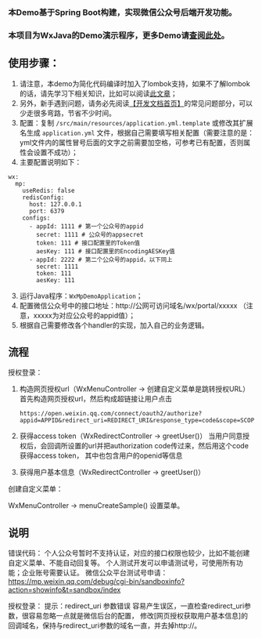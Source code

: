 ### 本Demo基于Spring Boot构建，实现微信公众号后端开发功能。
### 本项目为WxJava的Demo演示程序，更多Demo请[查阅此处](https://github.com/Wechat-Group/WxJava/blob/master/demo.md)。


## 使用步骤：
1. 请注意，本demo为简化代码编译时加入了lombok支持，如果不了解lombok的话，请先学习下相关知识，比如可以阅读[此文章](https://mp.weixin.qq.com/s/cUc-bUcprycADfNepnSwZQ)；
1. 另外，新手遇到问题，请务必先阅读[【开发文档首页】](https://github.com/Wechat-Group/WxJava/wiki)的常见问题部分，可以少走很多弯路，节省不少时间。
1. 配置：复制 `/src/main/resources/application.yml.template` 或修改其扩展名生成 `application.yml` 文件，根据自己需要填写相关配置（需要注意的是：yml文件内的属性冒号后面的文字之前需要加空格，可参考已有配置，否则属性会设置不成功）；
2. 主要配置说明如下：
```
wx:
  mp:
    useRedis: false
    redisConfig:
      host: 127.0.0.1
      port: 6379
    configs:
      - appId: 1111 # 第一个公众号的appid
        secret: 1111 # 公众号的appsecret
        token: 111 # 接口配置里的Token值
        aesKey: 111 # 接口配置里的EncodingAESKey值
      - appId: 2222 # 第二个公众号的appid，以下同上
        secret: 1111
        token: 111
        aesKey: 111
```
3. 运行Java程序：`WxMpDemoApplication`；
4. 配置微信公众号中的接口地址：http://公网可访问域名/wx/portal/xxxxx （注意，xxxxx为对应公众号的appid值）；
5. 根据自己需要修改各个handler的实现，加入自己的业务逻辑。


## 流程

授权登录：

1. 构造网页授权url（WxMenuController -> 创建自定义菜单是跳转授权URL）
   首先构造网页授权url，然后构成超链接让用户点击
   ```
   https://open.weixin.qq.com/connect/oauth2/authorize?appid=APPID&redirect_uri=REDIRECT_URI&response_type=code&scope=SCOPE&state=STATE#wechat_redirect
   ```
   
2. 获得access token（WxRedirectController -> greetUser()）
   当用户同意授权后，会回调所设置的url并把authorization code传过来，然后用这个code获得access token，
   其中也包含用户的openid等信息
   
3. 获得用户基本信息（WxRedirectController -> greetUser()）


创建自定义菜单：

WxMenuController -> menuCreateSample() 设置菜单。


## 说明	

错误代码：
个人公众号暂时不支持认证，对应的接口权限也较少，比如不能创建自定义菜单、不能自动回复等。
个人测试开发可以申请测试号，可使用所有功能；企业账号需要认证。
微信公众平台测试号申请：
https://mp.weixin.qq.com/debug/cgi-bin/sandboxinfo?action=showinfo&t=sandbox/index

授权登录：
提示：redirect_uri 参数错误
容易产生误区，一直检查redirect_uri参数，很容易忽略一点就是微信后台的配置，
修改[网页授权获取用户基本信息]的回调域名，保持与redirect_uri参数的域名一直，并去掉http://。
